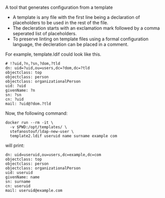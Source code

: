 A tool that generates configuration from a template

* A template is any file with the first line being a declaration of placeholders to be used in the rest of the file.
* The decleration starts with an exclamation mark followed by a comma seperated list of placeholders.
* To preserve linting on template files using a formal configuration language, the decleration can be placed in a comment.

For example, template.ldif could look like this.
```ldif
# !?uid,?n,?sn,?dom,?tld
dn: uid=?uid,ou=users,dc=?dom,dc=?tld
objectclass: top
objectclass: person
objectclass: organizationalPerson
uid: ?uid
givenName: ?n
sn: ?sn
cn: ?uid
mail: ?uid@?dom.?tld
```

Now, the following command:
```
docker run --rm -it \
  -v $PWD:/opt/templates/ \
  stefanostouf/ldap-new-user \
  template2.ldif useruid name surname example com
```

will print:
```
dn: uid=useruid,ou=users,dc=example,dc=com
objectclass: top
objectclass: person
objectclass: organizationalPerson
uid: useruid
givenName: name
sn: surname
cn: useruid
mail: useruid@example.com
```
